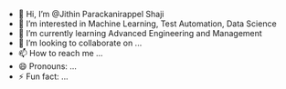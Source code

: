 - 👋 Hi, I’m @Jithin Parackanirappel Shaji
- 👀 I’m interested in Machine Learning, Test Automation, Data Science
- 🌱 I’m currently learning Advanced Engineering and Management
- 💞️ I’m looking to collaborate on ...
- 📫 How to reach me ...
- 😄 Pronouns: ...
- ⚡ Fun fact: ...

<!---
JithinPShaji/JithinPShaji is a ✨ special ✨ repository because its `README.md` (this file) appears on your GitHub profile.
You can click the Preview link to take a look at your changes.
--->

